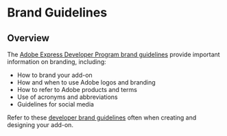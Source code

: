 # Brand Guidelines

## Overview
The [Adobe Express Developer Program brand guidelines](https://developer.adobe.com/express/embed-sdk/docs/assets/34359598a6bd85d69f1f09839ec43e12/Adobe_Express_Partner_Program_brand_guide.pdf) provide important information on branding, including:

- How to brand your add-on
- How and when to use Adobe logos and branding
- How to refer to Adobe products and terms
- Use of acronyms and abbreviations
- Guidelines for social media

Refer to these [developer brand guidelines](https://developer.adobe.com/express/embed-sdk/docs/assets/34359598a6bd85d69f1f09839ec43e12/Adobe_Express_Partner_Program_brand_guide.pdf) often when creating and designing your add-on.
